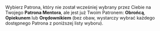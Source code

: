 Wybierz Patrona, który nie został wcześniej wybrany przez Ciebie na Twojego **Patrona Mentora**, ale jest już Twoim Patronem: **Obrońcą**, **Opiekunem** lub **Orędownikiem** (bez obaw, wystarczy wybrać każdego dostępnego Patrona z poniższej listy wyboru).
